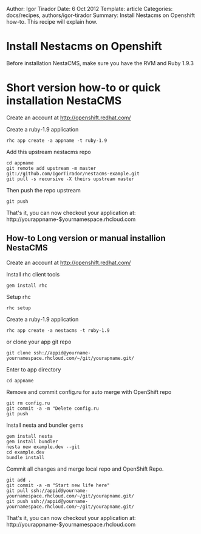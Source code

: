 Author: Igor Tirador
Date: 6 Oct 2012
Template: article
Categories: docs/recipes, authors/igor-tirador
Summary: Install Nestacms on Openshift how-to. This recipe will explain how.

# Install Nestacms on Openshift

Before installation NestaCMS, make sure you have the RVM and Ruby 1.9.3

Short version how-to or quick installation NestaCMS
=============
Create an account at 
http://openshift.redhat.com/

Create a ruby-1.9 application

    rhc app create -a appname -t ruby-1.9

Add this upstream nestacms repo

    cd appname
    git remote add upstream -m master git://github.com/IgorTirador/nestacms-example.git
    git pull -s recursive -X theirs upstream master

Then push the repo upstream

    git push

That's it, you can now checkout your application at:
http://yourappname-$yournamespace.rhcloud.com


How-to Long version or manual installion NestaCMS
----------------------------
Create an account at 
http://openshift.redhat.com/

Install rhc client tools
    
    gem install rhc

Setup rhc

    rhc setup 


Create a ruby-1.9 application

    rhc app create -a nestacms -t ruby-1.9

or clone your app git repo

    git clone ssh://appid@yourname-yournamespace.rhcloud.com/~/git/yourapname.git/

Enter to app directory

    cd appname

Remove and commit config.ru for auto merge with OpenShift repo
    
    git rm config.ru 
    git commit -a -m "Delete config.ru
    git push

Install nesta and bundler gems

    gem install nesta
    gem install bundler
    nesta new example.dev --git
	cd example.dev
    bundle install

Commit all changes and merge local repo and OpenShift Repo.

    git add .
	git commit -a -m "Start new life here"
    git pull ssh://appid@yourname-yournamespace.rhcloud.com/~/git/yourapname.git/
    git push ssh://appid@yourname-yournamespace.rhcloud.com/~/git/yourapname.git/


That's it, you can now checkout your application at:
http://yourappname-$yournamespace.rhcloud.com

